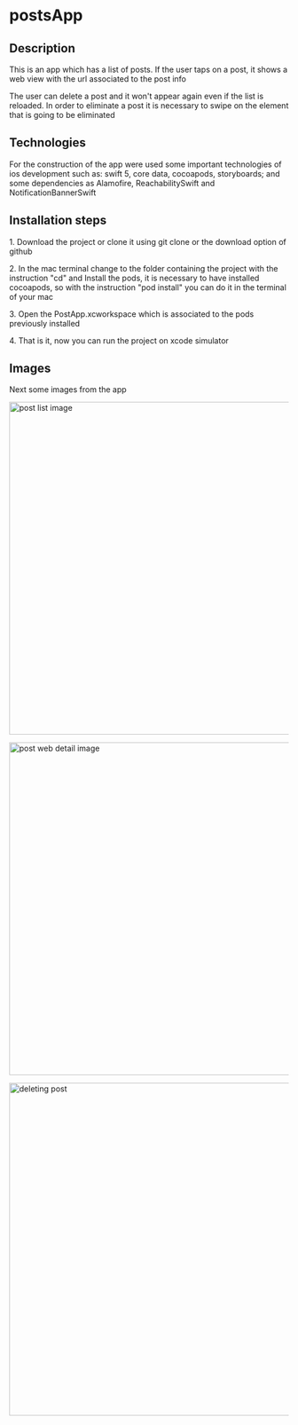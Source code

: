 <h1>postsApp</h1>

<h2>Description</h2>
<p>This is an app which has a list of posts. If the user taps on a post, it shows a web view with the url associated to the post info</p>

<p>The user can delete a post and it won't appear again even if the list is reloaded. In order to eliminate a post it is necessary to swipe on the element that is going
to be eliminated</p>

<h2>Technologies</h2>

<p>For the construction of the app were used some important technologies of ios development such as: swift 5, core data, cocoapods, storyboards; and some dependencies as 
Alamofire, ReachabilitySwift and NotificationBannerSwift</p>

<h2>Installation steps</h2>

<p>1. Download the project or clone it using git clone or the download option of github</p>
<p>2. In the mac terminal change to the folder containing the project with the instruction "cd" and Install the pods, it is necessary to have installed cocoapods,
so with the instruction "pod install" you can do it in the terminal of your mac</p>
<p>3. Open the PostApp.xcworkspace which is associated to the pods previously installed</p>
<p>4. That is it, now you can run the project on xcode simulator</p>

<h2>Images</h2>

<p>Next some images from the app<p>
<p><img src="https://firebasestorage.googleapis.com/v0/b/imageapp-8e8c4.appspot.com/o/post%20app%2Flist%20view.png?alt=media&token=7224f21f-5ac0-4ec4-a567-cbaee7949647" height="600" alt="post list image"/></p>
<p><img src="https://firebasestorage.googleapis.com/v0/b/imageapp-8e8c4.appspot.com/o/post%20app%2Fweb.png?alt=media&token=00d90530-17a0-429d-943d-d2ae9181074e" height="600" alt="post web detail image"></p>
<p>
<img src="https://firebasestorage.googleapis.com/v0/b/imageapp-8e8c4.appspot.com/o/post%20app%2Fdeleting%20cell.png?alt=media&token=3fc6a104-383d-4e31-8873-c4cb0087d91e" height="600" alt="deleting post"/>
</p>


